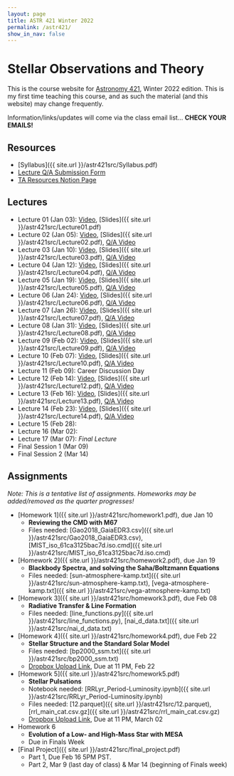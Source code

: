 ```yaml
---
layout: page
title: ASTR 421 Winter 2022
permalink: /astr421/
show_in_nav: false
---
```


# Stellar Observations and Theory

This is the course website for [Astronomy 421](https://sdb.admin.uw.edu/timeschd/uwnetid/sln.asp?QTRYR=WIN+2022&SLN=21953), Winter 2022 edition. This is my first time teaching this course, and as such the material (and this website) may change frequently. 

Information/links/updates will come via the class email list... **CHECK YOUR EMAILS!**

## Resources
- [Syllabus]({{ site.url }}/astr421src/Syllabus.pdf)
- [Lecture Q/A Submission Form](https://docs.google.com/forms/d/e/1FAIpQLScAYYYZDeS4V_h4dcz-P64grCJIHdX_LYbV9NL_AZc3oLU-FA/viewform?usp=sf_link)
- [TA Resources Notion Page](https://astro-andy-uw.notion.site/astro-andy-uw/ASTR-421-TA-Resources-25fff6002f2c46f9bc9f9e15df9b9202)

## Lectures
- Lecture 01 (Jan 03): [Video](https://www.youtube.com/watch?v=p5D4WcyPFtI), [Slides]({{ site.url }}/astr421src/Lecture01.pdf)
- Lecture 02 (Jan 05): [Video](https://www.youtube.com/watch?v=6Ho8Y7keVNA), [Slides]({{ site.url }}/astr421src/Lecture02.pdf), [Q/A Video](https://youtu.be/SM7xK1gpCKI)
- Lecture 03 (Jan 10): [Video](https://youtu.be/HAhUThoQLUc), [Slides]({{ site.url }}/astr421src/Lecture03.pdf), [Q/A Video](https://www.youtube.com/watch?v=VVcNFihEa9g)
- Lecture 04 (Jan 12): [Video](https://www.youtube.com/watch?v=UVtME9CgW54), [Slides]({{ site.url }}/astr421src/Lecture04.pdf), [Q/A Video](https://www.youtube.com/watch?v=ssO-csTiZTE)
- Lecture 05 (Jan 19): [Video](https://www.youtube.com/watch?v=8crPJUtNoXE), [Slides]({{ site.url }}/astr421src/Lecture05.pdf), [Q/A Video](https://www.youtube.com/watch?v=WJn6jY5DoIQ)
- Lecture 06 (Jan 24): [Video](https://www.youtube.com/watch?v=Se7sVX2Gblc), [Slides]({{ site.url }}/astr421src/Lecture06.pdf), [Q/A Video](https://www.youtube.com/watch?v=1RBD1r4kzXo)
- Lecture 07 (Jan 26): [Video](https://www.youtube.com/watch?v=slS0ZBMNx2M), [Slides]({{ site.url }}/astr421src/Lecture07.pdf), [Q/A Video](https://www.youtube.com/watch?v=qU4JfAy3ZFA)
- Lecture 08 (Jan 31): [Video](https://www.youtube.com/watch?v=_srXTzh3FiU), [Slides]({{ site.url }}/astr421src/Lecture08.pdf), [Q/A Video](https://www.youtube.com/watch?v=Kimyo0y3KXk)
- Lecture 09 (Feb 02): [Video](https://www.youtube.com/watch?v=JN0NeL2-KKY), [Slides]({{ site.url }}/astr421src/Lecture09.pdf), [Q/A Video](https://www.youtube.com/watch?v=pR4SkXL6CZI)
- Lecture 10 (Feb 07): [Video](https://www.youtube.com/watch?v=4mFMaWgK_yA), [Slides]({{ site.url }}/astr421src/Lecture10.pdf), [Q/A Video](https://www.youtube.com/watch?v=hIiyZSNrqow)
- Lecture 11 (Feb 09): Career Discussion Day
- Lecture 12 (Feb 14): [Video](https://www.youtube.com/watch?v=BbiF7C4kHjs), [Slides]({{ site.url }}/astr421src/Lecture12.pdf), [Q/A Video](https://www.youtube.com/watch?v=yHwKlgwjOC0)
- Lecture 13 (Feb 16): [Video](https://www.youtube.com/watch?v=HKEHN2abLtg), [Slides]({{ site.url }}/astr421src/Lecture13.pdf), [Q/A Video](https://www.youtube.com/watch?v=FCf02QAe-_I)
- Lecture 14 (Feb 23): [Video](https://www.youtube.com/watch?v=O9-GaYgKEoI), [Slides]({{ site.url }}/astr421src/Lecture14.pdf), [Q/A Video](https://www.youtube.com/watch?v=WrK97aTD_so)
- Lecture 15 (Feb 28):
- Lecture 16 (Mar 02):
- Lecture 17 (Mar 07): *Final Lecture*
- Final Session 1 (Mar 09)
- Final Session 2 (Mar 14)


## Assignments
*Note: This is a tentative list of assignments. Homeworks may be added/removed as the quarter progresses!*

- [Homework 1]({{ site.url }}/astr421src/homework1.pdf), due Jan 10
	- **Reviewing the CMD with M67**
	- Files needed: [Gao2018_GaiaEDR3.csv]({{ site.url }}/astr421src/Gao2018_GaiaEDR3.csv), [MIST_iso_61ca3125bac7d.iso.cmd]({{ site.url }}/astr421src/MIST_iso_61ca3125bac7d.iso.cmd)
- [Homework 2]({{ site.url }}/astr421src/homework2.pdf), due Jan 19
	- **Blackbody Spectra, and solving the Saha/Boltzmann Equations**
	- Files needed: [sun-atmosphere-kamp.txt]({{ site.url }}/astr421src/sun-atmosphere-kamp.txt), [vega-atmosphere-kamp.txt]({{ site.url }}/astr421src/vega-atmosphere-kamp.txt)
- [Homework 3]({{ site.url }}/astr421src/homework3.pdf), due Feb 08
	- **Radiative Transfer & Line Formation**
	- Files needed: [line_functions.py]({{ site.url }}/astr421src/line_functions.py),  [nai_d_data.txt]({{ site.url }}/astr421src/nai_d_data.txt)
- [Homework 4]({{ site.url }}/astr421src/homework4.pdf), due Feb 22
	- **Stellar Structure and the Standard Solar Model**
	- Files needed: [bp2000_ssm.txt]({{ site.url }}/astr421src/bp2000_ssm.txt)
	- [Dropbox Upload Link](https://www.dropbox.com/request/watf9F9VxpCGQa82X5EA), Due at 11 PM, Feb 22
- [Homework 5]({{ site.url }}/astr421src/homework5.pdf)
	- **Stellar Pulsations**
	- Notebook needed: [RRLyr_Period-Luminosity.ipynb]({{ site.url }}/astr421src/RRLyr_Period-Luminosity.ipynb)
	- Files needed: [12.parquet]({{ site.url }}/astr421src/12.parquet), [rrl_main_cat.csv.gz]({{ site.url }}/astr421src/rrl_main_cat.csv.gz)
	- [Dropbox Upload Link](https://www.dropbox.com/request/gHoOSBD9HkHX6psd14AB), Due at 11 PM, March 02
- Homework 6
	- **Evolution of a Low- and High-Mass Star with MESA**
	- Due in Finals Week
- [Final Project]({{ site.url }}/astr421src/final_project.pdf)
	- Part 1, Due Feb 16 5PM PST.
	- Part 2, Mar 9 (last day of class) & Mar 14 (beginning of Finals week)

